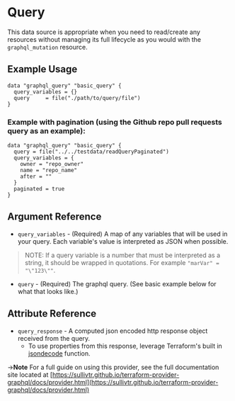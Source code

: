 # <resource name> Query

This data source is appropriate when you need to read/create any resources without managing its full lifecycle as you would with the `graphql_mutation` resource. 

## Example Usage

```hcl
data "graphql_query" "basic_query" {
  query_variables = {}
  query     = file("./path/to/query/file")
}
```

### Example with pagination (using the Github repo pull requests query as an example): 
```hcl
data "graphql_query" "basic_query" {
  query = file("../../testdata/readQueryPaginated")
  query_variables = {
    owner = "repo_owner"
    name = "repo_name"
    after = ""
  }
  paginated = true
}
```

## Argument Reference

* `query_variables` - (Required) A map of any variables that will be used in your query. Each variable's value is interpreted as JSON when possible.

> NOTE: If a query variable is a number that must be interpreted as a string, it should be wrapped in quotations. For example `"marVar" = "\"123\""`.

* `query` - (Required) The graphql query. (See basic example below for what that looks like.)

## Attribute Reference

* `query_response` - A computed json encoded http response object received from the query.
    - To use properties from this response, leverage Terraform's built in [jsondecode](https://www.terraform.io/docs/configuration/functions/jsondecode.html) function.


->**Note** For a full guide on using this provider, see the full documentation site located at [https://sullivtr.github.io/terraform-provider-graphql/docs/provider.html](https://sullivtr.github.io/terraform-provider-graphql/docs/provider.html)
